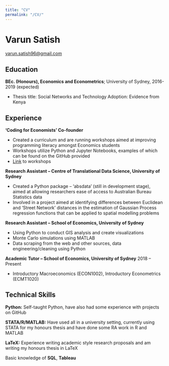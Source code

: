 ```yaml
---
title: "CV"
permalink: "/CV/"
---
```


# Varun Satish

<div id="webaddress">
<a href="varun.satish96@gmail.com">varun.satish96@gmail.com</a>
</div>



Education
---------


**BEc. (Honours), Economics and Econometrics**; University of Sydney, 2016-2019 (expected)
- Thesis title: Social Networks and Technology Adoption: Evidence from Kenya


Experience
---------

**‘Coding for Economists’ Co-founder**

- Created a curriculum and are running workshops aimed at improving programming literacy amongst Economics students
- Workshops utilize Python and Jupyter Notebooks, examples of which can be found on the GitHub provided
- [Link](https://github.com/varunsatish/Coding-Tutorials) to workshops

**Research Assistant – Centre of Translational Data Science, University of Sydney**
- Created a Python package – ‘absdata’ (still in development stage), aimed at allowing researchers ease of access to Australian Bureau Statistics data
- Involved in a project aimed at identifying differences between Euclidean and ‘Street Network’ distances in the estimation of Gaussian Process regression functions that can be applied to spatial modelling problems

**Research Assistant – School of Economics, University of Sydney**
- Using Python to conduct GIS analysis and create visualizations
- Monte Carlo simulations using MATLAB
- Data scraping from the web and other sources, data engineering/cleaning using Python

**Academic Tutor – School of Economics, University of Sydney**
2018 – Present
- Introductory Macroeconomics (ECON1002), Introductory Econometrics (ECMT1020)

Technical Skills
--------------------

**Python:** Self-taught Python, have also had some experience with projects on GitHub

**STATA/R/MATLAB:** Have used all in a university setting, currently using STATA for my honours thesis      and have done some RA work in R and MATLAB

**LaTeX:** Experience writing academic style research proposals and am writing my honours thesis in         LaTeX

Basic knowledge of **SQL**, **Tableau**

[ref]: https://github.com/varunsatish/Research-Assistant-Work


<!-- ### Footer

Last updated: Jun 2019 -->